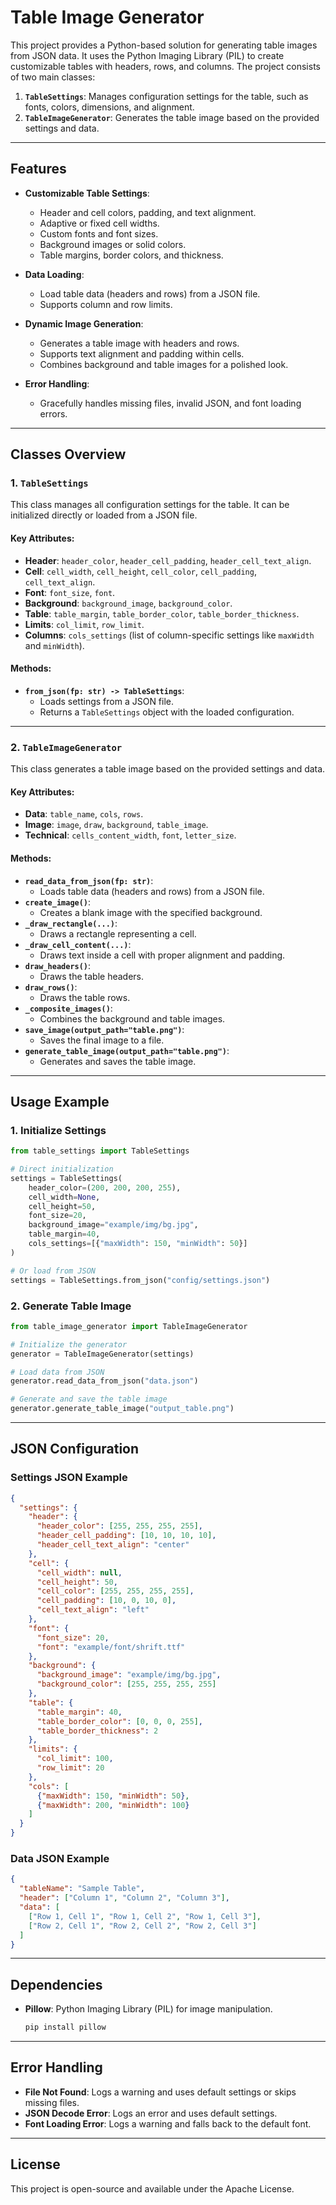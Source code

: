 # Table Image Generator

This project provides a Python-based solution for generating table images from JSON data. It uses the Python Imaging Library (PIL) to create customizable tables with headers, rows, and columns. The project consists of two main classes:

1. **`TableSettings`**: Manages configuration settings for the table, such as fonts, colors, dimensions, and alignment.
2. **`TableImageGenerator`**: Generates the table image based on the provided settings and data.

---

## **Features**

- **Customizable Table Settings**:
  - Header and cell colors, padding, and text alignment.
  - Adaptive or fixed cell widths.
  - Custom fonts and font sizes.
  - Background images or solid colors.
  - Table margins, border colors, and thickness.

- **Data Loading**:
  - Load table data (headers and rows) from a JSON file.
  - Supports column and row limits.

- **Dynamic Image Generation**:
  - Generates a table image with headers and rows.
  - Supports text alignment and padding within cells.
  - Combines background and table images for a polished look.

- **Error Handling**:
  - Gracefully handles missing files, invalid JSON, and font loading errors.

---

## **Classes Overview**

### **1. `TableSettings`**

This class manages all configuration settings for the table. It can be initialized directly or loaded from a JSON file.

#### **Key Attributes**:
- **Header**: `header_color`, `header_cell_padding`, `header_cell_text_align`.
- **Cell**: `cell_width`, `cell_height`, `cell_color`, `cell_padding`, `cell_text_align`.
- **Font**: `font_size`, `font`.
- **Background**: `background_image`, `background_color`.
- **Table**: `table_margin`, `table_border_color`, `table_border_thickness`.
- **Limits**: `col_limit`, `row_limit`.
- **Columns**: `cols_settings` (list of column-specific settings like `maxWidth` and `minWidth`).

#### **Methods**:
- **`from_json(fp: str) -> TableSettings`**:
  - Loads settings from a JSON file.
  - Returns a `TableSettings` object with the loaded configuration.

---

### **2. `TableImageGenerator`**

This class generates a table image based on the provided settings and data.

#### **Key Attributes**:
- **Data**: `table_name`, `cols`, `rows`.
- **Image**: `image`, `draw`, `background`, `table_image`.
- **Technical**: `cells_content_width`, `font`, `letter_size`.

#### **Methods**:
- **`read_data_from_json(fp: str)`**:
  - Loads table data (headers and rows) from a JSON file.
- **`create_image()`**:
  - Creates a blank image with the specified background.
- **`_draw_rectangle(...)`**:
  - Draws a rectangle representing a cell.
- **`_draw_cell_content(...)`**:
  - Draws text inside a cell with proper alignment and padding.
- **`draw_headers()`**:
  - Draws the table headers.
- **`draw_rows()`**:
  - Draws the table rows.
- **`_composite_images()`**:
  - Combines the background and table images.
- **`save_image(output_path="table.png")`**:
  - Saves the final image to a file.
- **`generate_table_image(output_path="table.png")`**:
  - Generates and saves the table image.

---

## **Usage Example**

### **1. Initialize Settings**
```python
from table_settings import TableSettings

# Direct initialization
settings = TableSettings(
    header_color=(200, 200, 200, 255),
    cell_width=None,
    cell_height=50,
    font_size=20,
    background_image="example/img/bg.jpg",
    table_margin=40,
    cols_settings=[{"maxWidth": 150, "minWidth": 50}]
)

# Or load from JSON
settings = TableSettings.from_json("config/settings.json")
```

### **2. Generate Table Image**
```python
from table_image_generator import TableImageGenerator

# Initialize the generator
generator = TableImageGenerator(settings)

# Load data from JSON
generator.read_data_from_json("data.json")

# Generate and save the table image
generator.generate_table_image("output_table.png")
```

---

## **JSON Configuration**

### **Settings JSON Example**
```json
{
  "settings": {
    "header": {
      "header_color": [255, 255, 255, 255],
      "header_cell_padding": [10, 10, 10, 10],
      "header_cell_text_align": "center"
    },
    "cell": {
      "cell_width": null,
      "cell_height": 50,
      "cell_color": [255, 255, 255, 255],
      "cell_padding": [10, 0, 10, 0],
      "cell_text_align": "left"
    },
    "font": {
      "font_size": 20,
      "font": "example/font/shrift.ttf"
    },
    "background": {
      "background_image": "example/img/bg.jpg",
      "background_color": [255, 255, 255, 255]
    },
    "table": {
      "table_margin": 40,
      "table_border_color": [0, 0, 0, 255],
      "table_border_thickness": 2
    },
    "limits": {
      "col_limit": 100,
      "row_limit": 20
    },
    "cols": [
      {"maxWidth": 150, "minWidth": 50},
      {"maxWidth": 200, "minWidth": 100}
    ]
  }
}
```

### **Data JSON Example**
```json
{
  "tableName": "Sample Table",
  "header": ["Column 1", "Column 2", "Column 3"],
  "data": [
    ["Row 1, Cell 1", "Row 1, Cell 2", "Row 1, Cell 3"],
    ["Row 2, Cell 1", "Row 2, Cell 2", "Row 2, Cell 3"]
  ]
}
```

---

## **Dependencies**

- **Pillow**: Python Imaging Library (PIL) for image manipulation.
  ```bash
  pip install pillow
  ```

---

## **Error Handling**

- **File Not Found**: Logs a warning and uses default settings or skips missing files.
- **JSON Decode Error**: Logs an error and uses default settings.
- **Font Loading Error**: Logs a warning and falls back to the default font.

---

## **License**

This project is open-source and available under the Apache License.
